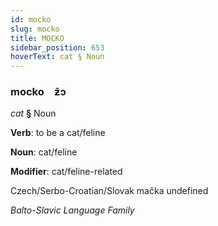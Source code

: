 ```yaml
---
id: mocko
slug: mocko
title: MOCKO
sidebar_position: 653
hoverText: cat § Noun
---
```


### mocko&emsp;<span kind="abugida">ƶ̄ɔ</span>

*cat* **§** Noun

**Verb**: to be a cat/feline

**Noun**: cat/feline

**Modifier**: cat/feline-related

Czech/Serbo-Croatian/Slovak mačka undefined

*Balto-Slavic Language Family*